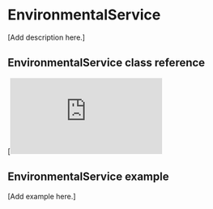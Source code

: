 # EnvironmentalService

[Add description here.]

## EnvironmentalService class reference

[![View code](https://os.mbed.com/docs/v5.10/mbed-os-api-doxy/class_environmental_service.html)

## EnvironmentalService example

[Add example here.]
